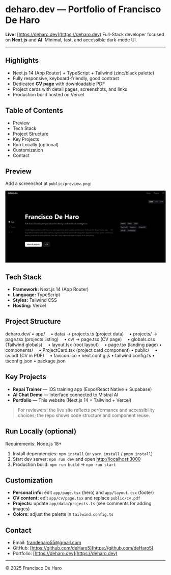 # deharo.dev — Portfolio of Francisco De Haro

**Live:** [https://deharo.dev](https://deharo.dev)
Full-Stack developer focused on **Next.js** and **AI**. Minimal, fast, and accessible dark-mode UI.

---

## Highlights

* Next.js 14 (App Router) + TypeScript + Tailwind (zinc/black palette)
* Fully responsive, keyboard-friendly, good contrast
* Dedicated **CV page** with downloadable PDF
* Project cards with detail pages, screenshots, and links
* Production build hosted on Vercel

## Table of Contents

* Preview
* Tech Stack
* Project Structure
* Key Projects
* Run Locally (optional)
* Customization
* Contact

## Preview

Add a screenshot at `public/preview.png`:

![Site preview](./public/preview.png)

## Tech Stack

* **Framework:** Next.js 14 (App Router)
* **Language:** TypeScript
* **Styles:** Tailwind CSS
* **Hosting:** Vercel

## Project Structure

deharo.dev/
• app/
 • data/ → projects.ts (project data)
 • projects/ → page.tsx (projects listing)
 • cv/ → page.tsx (CV page)
 • globals.css (Tailwind globals)
 • layout.tsx (root layout)
 • page.tsx (landing page)
• components/
 • ProjectCard.tsx (project card component)
• public/
 • cv.pdf (CV in PDF)
 • favicon.ico
• next.config.js
• tailwind.config.ts
• tsconfig.json
• package.json

## Key Projects

* **Repai Trainer** — iOS training app (Expo/React Native + Supabase)
* **AI Chat Demo** — Interface connected to Mistral AI
* **Portfolio** — This website (Next.js 14 + Tailwind + Vercel)

> For reviewers: the live site reflects performance and accessibility choices; the repo shows code structure and component reuse.

## Run Locally (optional)

Requirements: Node.js 18+

1. Install dependencies: `npm install` (or `yarn install` / `pnpm install`)
2. Start dev server: `npm run dev` and open [http://localhost:3000](http://localhost:3000)
3. Production build: `npm run build` → `npm run start`

## Customization

* **Personal info:** edit `app/page.tsx` (hero) and `app/layout.tsx` (footer)
* **CV content:** edit `app/cv/page.tsx` and replace `public/cv.pdf`
* **Projects:** update `app/data/projects.ts` (see comments for adding images)
* **Colors:** adjust the palette in `tailwind.config.ts`

## Contact

* Email: [frandeharo55@gmail.com](mailto:frandeharo55@gmail.com)
* GitHub: [https://github.com/deHaro5](https://github.com/deHaro5)
* Portfolio: [https://deharo.dev](https://deharo.dev)

---

© 2025 Francisco De Haro
